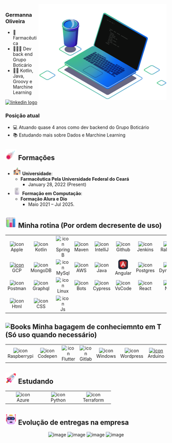 <img src="https://raw.githubusercontent.com/090Raphael/imagens/86227742a4942ef2d095bfb6e68ad9767f208ef9/imagens/ilustra%C3%A7%C3%A3o%20de%20computador%202.png" alt="ilustração de um computador" min-width="400rem" max-width="400rem" width="400rem" align="right">

###  Germanna Oliveira

- 💊 Farmacêutica
- 👩🏻‍💻 Dev back end Grupo Boticário
- ✍🏻 Kotlin, Java, Groovy e Marchine Learning

<div align="left">
  <a href="https://www.linkedin.com/in/germannafol/" target="_blank">
    <img src="https://img.shields.io/static/v1?message=LinkedIn&logo=linkedin&label=&color=0077B5&logoColor=white&labelColor=&style=for-the-badge" height="22" alt="linkedin logo"  />
  </a>
</div>

### Posição atual
- 💻 Atuando quase 4 anos como dev backend do Grupo Boticário
- 📚 Estudando mais sobre Dados e Marchine Learning

## <img src="https://github.com/Tarikul-Islam-Anik/tarikul-islam-anik/blob/main/assets/images/Comet.png" alt="Books" width="35" height="35" /> Formações

- <img src="https://github.com/Tarikul-Islam-Anik/tarikul-islam-anik/blob/main/assets/images/School.png" width="25"> **Universidade**:
  - **Farmacêutica Pela Universidade Federal do Ceará**
    - January 28, 2022 (Present)
- <img src="https://github.com/Tarikul-Islam-Anik/tarikul-islam-anik/blob/main/assets/images/Computer%20Mouse.png" width="25"> **Formação em Computação**:
  - **Formação Alura e Dio**
    - Maio 2021 – Jul 2025.

## <img src="https://github.com/Tarikul-Islam-Anik/tarikul-islam-anik/blob/main/assets/images/Bar%20Chart.png" alt="Books" width="35" height="35" /> Minha rotina (Por ordem decresente de uso)

<table align="center">
    <tr>
    <td align="center" width="96">
        <img src="https://skillicons.dev/icons?i=apple" alt="icon" width="30" height="30"/>
      </a>
      <br>Apple
    </td>
       <td align="center" width="96">
        <img src="https://skillicons.dev/icons?i=kotlin" alt="icon" width="30" height="30"/>
      </a>
      <br>Kotlin
    </td>
       <td align="center" width="96">
        <img src="https://skillicons.dev/icons?i=spring" alt="icon" width="30" height="30"/>
      </a>
      <br>Spring B
    </td>
       <td align="center" width="96">
        <img src="https://skillicons.dev/icons?i=maven" alt="icon" width="30" height="30"/>
      </a>
      <br>Maven
    </td>
   <td align="center" width="96">
        <img src="https://skillicons.dev/icons?i=idea" alt="icon" width="30" height="30"/>
      </a>
      <br>IntelliJ
    </td>
       <td align="center" width="96">
        <img src="https://skillicons.dev/icons?i=github" alt="icon" width="30" height="30"/>
      </a>
      <br>Github
    </td>
       <td align="center" width="96">
        <img src="https://skillicons.dev/icons?i=jenkins" alt="icon" width="30" height="30"/>
      </a>
      <br>Jenkins
    </td>
    <td align="center" width="96">
        <img src="https://skillicons.dev/icons?i=rabbitmq" alt="icon" width="30" height="30"/>
      </a>
      <br>RabbitMq
    </td>
    </tr>
      <td align="center" width="96">
      <a href="https://cloud.google.com/">
        <img src="https://skillicons.dev/icons?i=gcp" alt="icon" width="30" height="30"/>
      </a>
      <br>GCP
    </td>
    <td align="center" width="96">
        <img src="https://skillicons.dev/icons?i=mongodb" alt="icon" width="30" height="30"/>
      </a>
      <br>MongoDB
    </td>
    <td align="center" width="96">
        <img src="https://skillicons.dev/icons?i=mysql" alt="icon" width="30" height="30"/>
      </a>
      <br>MySql
    </td>
      <td align="center" width="96">
        <img src="https://skillicons.dev/icons?i=aws" alt="icon" width="30" height="30"/>
      </a>
      <br>AWS
    </td>
    <td align="center" width="96">
        <img src="https://skillicons.dev/icons?i=java" alt="icon" width="30" height="30"/>
      </a>
      <br>Java
    </td>
    <td align="center" width="96">
        <img src="https://github.com/tandpfun/skill-icons/blob/main/icons/Angular-Dark.svg" alt="icon" width="30" height="30"/>
      </a>
      <br>Angular
    </td>
       <td align="center" width="96">
        <img src="https://skillicons.dev/icons?i=postgres" alt="icon" width="30" height="30"/>
      </a>
      <br>Postgres
    </td>
    <td align="center" width="96">
        <img src="https://skillicons.dev/icons?i=dynamodb" alt="icon" width="30" height="30"/>
      </a>
      <br>Dynamodb
    </td>
    </tr>
       <td align="center" width="96">
        <img src="https://skillicons.dev/icons?i=postman" alt="icon" width="30" height="30"/>
      </a>
      <br>Postman
    </td>
       <td align="center" width="96">
        <img src="https://skillicons.dev/icons?i=graphql" alt="icon" width="30" height="30"/>
      </a>
      <br>Graphql
    </td>
      <td align="center" width="96">
        <img src="https://skillicons.dev/icons?i=linux" alt="icon" width="30" height="30"/>
      </a>
      <br>Linux
    </td>
    <td align="center" width="96">
        <img src="https://skillicons.dev/icons?i=bots" alt="icon" width="30" height="30"/>
      </a>
      <br>Bots
    </td>
    <td align="center" width="96">
        <img src="https://skillicons.dev/icons?i=cypress" alt="icon" width="30" height="30"/>
      </a>
      <br>Cypress
    </td>
  <td align="center" width="96">
        <img src="https://skillicons.dev/icons?i=vscode" alt="icon" width="30" height="30"/>
      </a>
      <br>VsCode
    </td>
    <td align="center" width="96">
        <img src="https://skillicons.dev/icons?i=react" alt="icon" width="30" height="30"/>
      </a>
      <br>React
    </td>
       <td align="center" width="96">
        <img src="https://skillicons.dev/icons?i=nodejs" alt="icon" width="30" height="30"/>
      </a>
      <br>Node
    </td>
    </tr>
     <td align="center" width="96">
        <img src="https://skillicons.dev/icons?i=html" alt="icon" width="30" height="30"/>
      </a>
      <br>Html
    </td>
    <td align="center" width="96">
        <img src="https://skillicons.dev/icons?i=css" alt="icon" width="30" height="30"/>
      </a>
      <br>CSS
    </td>
     <td align="center" width="96">
        <img src="https://skillicons.dev/icons?i=js" alt="icon" width="30" height="30"/>
      </a>
      <br>Js
    </td>
    <!-- <td align="center" width="96">
      <a href="">
        <img src="" alt="icon" width="30" height="30"/>
      </a>
      <br>XXX
    </td>
    <td align="center" width="96">
      <a href="">
        <img src="" alt="icon" width="30" height="30"/>
      </a>
      <br>XXX
    </td>
    <td align="center" width="96">
      <a href="">
        <img src="" alt="icon" width="30" height="30"/>
      </a>
      <br>XXX
    </td> -->
  </tr>
</table>

## <img src="https://raw.githubusercontent.com/Tarikul-Islam-Anik/Telegram-Animated-Emojis/main/Objects/Books.webp" alt="Books" width="35" height="35" /> Minha bagagem de conheciemnto em T (Só uso quando necessário)
<table align="center">
    </tr>
       <td align="center" width="96">
        <img src="https://skillicons.dev/icons?i=raspberrypi" alt="icon" width="30" height="30"/>
      </a>
      <br>Raspberrypi
    </td>
      <td align="center" width="96">
        <img src="https://skillicons.dev/icons?i=codepen" alt="icon" width="30" height="30"/>
      </a>
      <br>Codepen
    </td>
       <td align="center" width="96">
        <img src="https://skillicons.dev/icons?i=flutter" alt="icon" width="30" height="30"/>
      </a>
      <br>Flutter
    </td>
       <td align="center" width="96">
        <img src="https://skillicons.dev/icons?i=gitlab" alt="icon" width="30" height="30"/>
      </a>
      <br>Gitlab
    </td>
       <td align="center" width="96">
        <img src="https://skillicons.dev/icons?i=windows" alt="icon" width="30" height="30"/>
      </a>
      <br>Windows
    </td>
      <td align="center" width="96">
        <img src="https://skillicons.dev/icons?i=wordpress" alt="icon" width="30" height="30"/>
      </a>
      <br>Wordpress
    </td>
      <td align="center" width="96">
      <a href="https://www.arduino.cc/">
        <img src="https://skillicons.dev/icons?i=arduino" alt="icon" width="30" height="30"/>
      </a>
      <br>Arduino
    </td>
     <td align="center" width="96">
      <a href="https://insomnia.rest/">
        <img src="https://seeklogo.com/images/I/insomnia-logo-A35E09EB19-seeklogo.com.png" alt="icon" width="30" height="30"/>
      </a>
      <br>Insomnia
    </td>
</table>

## <img src="https://github.com/Tarikul-Islam-Anik/tarikul-islam-anik/blob/main/assets/images/Rocket.png" alt="Rocket" width="35" height="35" /> Estudando
<table align="center">
    </tr>
      <td align="center" width="96">
        <img src="https://skillicons.dev/icons?i=azure" alt="icon" width="30" height="30"/>
      </a>
      <br>Azure
    </td>
       <td align="center" width="96">
        <img src="https://skillicons.dev/icons?i=py" alt="icon" width="30" height="30"/>
      </a>
      <br>Python
    </td>
    <td align="center" width="96">
        <img src="https://skillicons.dev/icons?i=terraform" alt="icon" width="30" height="30"/>
      </a>
      <br>Terraform
    </td>
</table>

<!--       <div align="center">
  
  <a href="https://github.com/germannafol">
  <img width= "42%" height="50%" src="https://github-readme-stats.vercel.app/api/top-langs/?username=germannafol&layout=compact&langs_count=7&theme=radical&locale=pt-br"/>
</div>
-->
## <img src="https://github.com/Tarikul-Islam-Anik/tarikul-islam-anik/blob/main/assets/images/Robot.png" alt="Rocket" width="35" height="35" /> Evolução de entregas na empresa
<div align="center">
  <img width="764" height="207" alt="image" src="https://github.com/user-attachments/assets/3f2cd75b-09c5-4c7e-8348-530af8695dfc" />
  <img width="764" height="208" alt="image" src="https://github.com/user-attachments/assets/ab41f6d0-34a4-45a8-884f-def92e6a3fe3" />
  <img width="784" height="210" alt="image" src="https://github.com/user-attachments/assets/ca6ff3b0-5285-45fb-b8a5-d73c6bb00dab" />
  <img width="784" height="210" alt="image" src="https://github.com/user-attachments/assets/64043ec6-fa56-4efd-bcea-bb74b5e404bd" />
</div>

